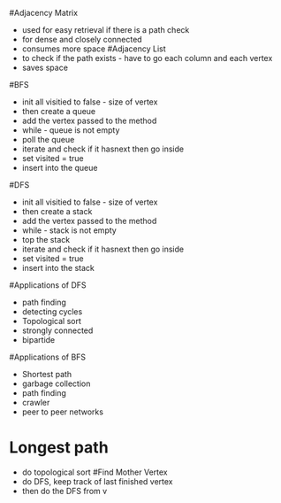 #Adjacency Matrix
  * used for easy retrieval if there is a path check
  * for dense and closely connected
  * consumes more space
#Adjacency List
  * to check if the path exists - have to go each column and each vertex
  * saves space

#BFS
 * init all visitied to false - size of vertex
 * then create a queue
 * add the vertex passed to the method
 * while - queue is not empty
 * poll the queue
 * iterate and check if it hasnext then go inside
 * set visited = true
  * insert into the queue

#DFS    
* init all visitied to false - size of vertex
* then create a stack
* add the vertex passed to the method
* while - stack is not empty
* top the stack
* iterate and check if it hasnext then go inside
* set visited = true
 * insert into the stack

#Applications of DFS
* path finding
* detecting cycles
* Topological sort
* strongly connected
* bipartide

#Applications of BFS
* Shortest path
* garbage collection
* path finding
* crawler
* peer to peer networks

# Longest path
* do topological sort
#Find Mother Vertex
* do DFS, keep track of last finished vertex
* then do the DFS from v
 
